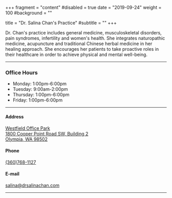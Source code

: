 +++
fragment = "content"
#disabled = true
date = "2019-09-24"
weight = 100
#background = ""

title = "Dr. Salina Chan's Practice"
#subtitle = ""
+++

Dr. Chan's practice includes general medicine, musculoskeletal disorders, pain syndromes, infertility and women's health. She integrates naturopathic medicine, acupuncture and traditional Chinese herbal medicine in her healing approach. She encourages her patients to take proactive roles in their healthcare in order to achieve physical and mental well-being.

---

### Office Hours
* Monday: 1:00pm-6:00pm
* Tuesday: 9:00am-2:00pm
* Thursday: 1:00pm-6:00pm
* Friday: 1:00pm-6:00pm

---

#### Address
[Westfield Office Park<br>
1800 Cooper Point Road SW, Building 2<br>
Olympia, WA 98502](https://www.google.com/maps/place/1800+Cooper+Point+Rd+SW+%23+2,+Olympia,+WA+98502)

#### Phone
[(360)768-1127](tel:+13607681127)

#### E-mail
[salina@drsalinachan.com](mailto:salina@drsalinachan.com)

---
